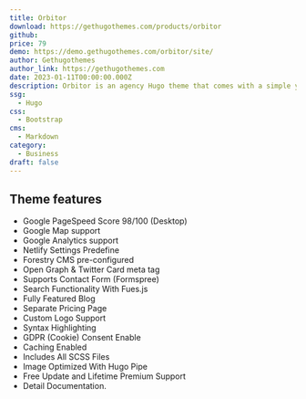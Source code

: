```yaml
---
title: Orbitor
download: https://gethugothemes.com/products/orbitor
github: 
price: 79
demo: https://demo.gethugothemes.com/orbitor/site/
author: Gethugothemes
author_link: https://gethugothemes.com
date: 2023-01-11T00:00:00.000Z
description: Orbitor is an agency Hugo theme that comes with a simple yet charming outlook. 
ssg:
  - Hugo
css:
  - Bootstrap
cms:
  - Markdown
category:
  - Business
draft: false
---
```


## Theme features

- Google PageSpeed Score 98/100 (Desktop)
- Google Map support
- Google Analytics support
- Netlify Settings Predefine
- Forestry CMS pre-configured
- Open Graph & Twitter Card meta tag
- Supports Contact Form (Formspree)
- Search Functionality With Fues.js
- Fully Featured Blog
- Separate Pricing Page
- Custom Logo Support
- Syntax Highlighting
- GDPR (Cookie) Consent Enable
- Caching Enabled
- Includes All SCSS Files
- Image Optimized With Hugo Pipe
- Free Update and Lifetime Premium Support
- Detail Documentation.